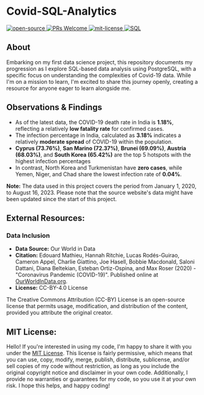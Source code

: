 # Covid-SQL-Analytics
<div align="left">
   <a href="https://opensource.org/osd">
      <img src="https://img.shields.io/badge/Open%20Source-%2328a745" alt="open-source"/>
   </a>
   <a href="http://makeapullrequest.com">
      <img src="https://img.shields.io/badge/PRs-welcome-brightgreen" alt="PRs Welcome"/>
   </a>
   <a href="https://opensource.org/license/mit/">
      <img src="https://img.shields.io/badge/License-MIT-green" alt="mit-license"/>
   </a>
  <a href="https://developer.mozilla.org/en-US/docs/Glossary/SQL">
    <img src="https://img.shields.io/badge/SQL-%23007ACC" alt="SQL"/>
  </a>
   </div>

## About
Embarking on my first data science project, this repository documents my progression as I explore SQL-based data analysis using PostgreSQL, with a specific focus on understanding the complexities of Covid-19 data. While I'm on a mission to learn, I'm excited to share this journey openly, creating a resource for anyone eager to learn alongside me.

## Observations & Findings
- As of the latest data, the COVID-19 death rate in India is <b>1.18%</b>, reflecting a relatively <b>low fatality rate</b> for confirmed cases.
- The infection percentage in India, calculated as <b>3.18%</b> indicates a relatively <b>moderate spread</b> of COVID-19 within the population.
- <b>Cyprus (73.76%)</b>, <b>San Marino (72.37%)</b>, <b>Brunei (69.09%)</b>, <b>Austria (68.03%)</b>, and <b>South Korea (65.42%)</b> are the top 5 hotspots with the highest infection percentages
- In contrast, North Korea and Turkmenistan have <b>zero cases</b>, while Yemen, Niger, and Chad share the lowest infection rate of <b>0.04%</b>.

<b>Note:</b> The data used in this project covers the period from January 1, 2020, to August 16, 2023. Please note that the source website's data might have been updated since the start of this project.

## External Resources:

### Data Inclusion
- **Data Source:** Our World in Data
- **Citation:** Edouard Mathieu, Hannah Ritchie, Lucas Rodés-Guirao, Cameron Appel, Charlie Giattino, Joe Hasell, Bobbie Macdonald, Saloni Dattani, Diana Beltekian, Esteban Ortiz-Ospina, and Max Roser (2020) - "Coronavirus Pandemic (COVID-19)". Published online at <a href="https://ourworldindata.org">OurWorldInData.org</a>.
- **License:** CC-BY-4.0 License

The Creative Commons Attribution (CC-BY) License is an open-source license that permits usage, modification, and distribution of the content, provided you attribute the original creator.

## MIT License: 
Hello! If you're interested in using my code, I'm happy to share it with you under the <a href="https://github.com/g0v1ndN/Covid-SQL-Analytics/blob/main/LICENSE">MIT License</a>. This license is fairly permissive, which means that you can use, copy, modify, merge, publish, distribute, sublicense, and/or sell copies of my code without restriction, as long as you include the original copyright notice and disclaimer in your own code. Additionally, I provide no warranties or guarantees for my code, so you use it at your own risk. I hope this helps, and happy coding!
